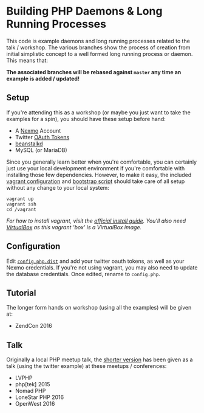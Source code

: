 Building PHP Daemons & Long Running Processes
=============================================
This code is example daemons and long running processes related to the talk / workshop. The various branches show the 
process of creation from initial simplistic concept to a well formed long running process or daemon. This means that:
 
**The associated branches will be rebased against `master` any time an example is added / updated!**

Setup
-----
If you're attending this as a workshop (or maybe you just want to take the examples for a spin), you should have these
setup before hand:
- A [Nexmo][nexmo] Account 
- Twitter [OAuth Tokens][twitter] 
- [beanstalkd][beanstalkd]
- MySQL (or MariaDB)

Since you generally learn better when you're comfortable, you can certainly just use your local development environment
if you're comfortable with installing those few dependencies. However, to make it easy, the included [vagrant 
configuration](./Vagrantfile) and [bootstrap script](./vagrant/bootstrap.sh) should take care of all setup without any 
change to your local system:
    
    vagrant up
    vagrant ssh
    cd /vagrant
    
_For how to install vagrant, visit the [official install guide][vagrant]. You'll also need [VirtualBox][virtualbox] as
this vagrant 'box' is a VirtualBox image._

Configuration
-------------
Edit [`config.php.dist`](./config.php.dist) and add your twitter oauth tokens, as well as your Nexmo credentials. If 
you're not using vagrant, you may also need to update the database credentials. Once edited, rename to `config.php`.

Tutorial
--------
The longer form hands on workshop (using all the examples) will be given at:
- ZendCon 2016

Talk
----
Originally a local PHP meetup talk, the [shorter version][talk] has been given as a talk (using the twitter example) 
at these meetups / conferences:
- LVPHP
- php[tek] 2015
- Nomad PHP 
- LoneStar PHP 2016
- OpenWest 2016

[talk]: https://prezi.com/0l3a7q5dywc6/building-php-daemons-and-long-running-processes/
[nexmo]: https://dashboard.nexmo.com/sign-up?utm_source=DEV_REL&utm_medium=github&utm_campaign=tjlytle/daemon-example
[beanstalkd]: http://kr.github.io/beanstalkd/
[twitter]: https://dev.twitter.com/oauth/overview/application-owner-access-tokens
[vagrant]: https://www.vagrantup.com/docs/installation/
[virtualbox]: https://www.vagrantup.com/docs/virtualbox/
